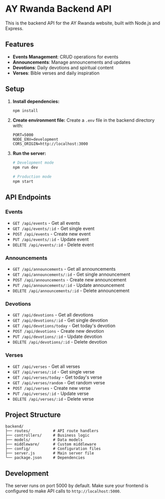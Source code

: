 # AY Rwanda Backend API

This is the backend API for the AY Rwanda website, built with Node.js and Express.

## Features

- **Events Management**: CRUD operations for events
- **Announcements**: Manage announcements and updates
- **Devotions**: Daily devotions and spiritual content
- **Verses**: Bible verses and daily inspiration

## Setup

1. **Install dependencies:**
   ```bash
   npm install
   ```

2. **Create environment file:**
   Create a `.env` file in the backend directory with:
   ```
   PORT=5000
   NODE_ENV=development
   CORS_ORIGIN=http://localhost:3000
   ```

3. **Run the server:**
   ```bash
   # Development mode
   npm run dev
   
   # Production mode
   npm start
   ```

## API Endpoints

### Events
- `GET /api/events` - Get all events
- `GET /api/events/:id` - Get single event
- `POST /api/events` - Create new event
- `PUT /api/events/:id` - Update event
- `DELETE /api/events/:id` - Delete event

### Announcements
- `GET /api/announcements` - Get all announcements
- `GET /api/announcements/:id` - Get single announcement
- `POST /api/announcements` - Create new announcement
- `PUT /api/announcements/:id` - Update announcement
- `DELETE /api/announcements/:id` - Delete announcement

### Devotions
- `GET /api/devotions` - Get all devotions
- `GET /api/devotions/:id` - Get single devotion
- `GET /api/devotions/today` - Get today's devotion
- `POST /api/devotions` - Create new devotion
- `PUT /api/devotions/:id` - Update devotion
- `DELETE /api/devotions/:id` - Delete devotion

### Verses
- `GET /api/verses` - Get all verses
- `GET /api/verses/:id` - Get single verse
- `GET /api/verses/today` - Get today's verse
- `GET /api/verses/random` - Get random verse
- `POST /api/verses` - Create new verse
- `PUT /api/verses/:id` - Update verse
- `DELETE /api/verses/:id` - Delete verse

## Project Structure

```
backend/
├── routes/          # API route handlers
├── controllers/     # Business logic
├── models/          # Data models
├── middleware/      # Custom middleware
├── config/          # Configuration files
├── server.js        # Main server file
└── package.json     # Dependencies
```

## Development

The server runs on port 5000 by default. Make sure your frontend is configured to make API calls to `http://localhost:5000`. 